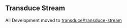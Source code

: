 ## Transduce Stream

All Development moved to [transduce/transduce-stream][1]

[1]: https://github.com/transduce/transduce-stream

